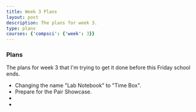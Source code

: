 ```yaml
---
title: Week 3 Plans
layout: post
description: The plans for week 3.
type: plans
courses: {'compsci': {'week': 3}}
---
```


### Plans
The plans for week 3 that I'm trying to get it done before this Friday school ends.
 - Changing the name "Lab Notebook" to "Time Box".
 - Prepare for the Pair Showcase.
 - 
 - 
